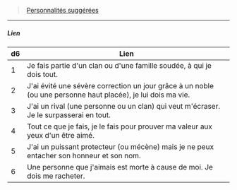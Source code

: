 ﻿---
!PersonalityLinkItem
Table: >+
  |d6|Lien|

  |---|---|

  |1|Je fais partie d'un clan ou d'une famille soudée, <!--br-->à qui je dois tout.|

  |2|J'ai évité une sévère correction un jour grâce à <!--br-->un noble (ou une personne haut placée), je lui <!--br-->dois ma vie.|

  |3|J'ai un rival (une personne ou un clan) qui veut <!--br-->m'écraser. Je le surpasserai en tout.|

  |4|Tout ce que je fais, je le fais pour prouver ma <!--br-->valeur aux yeux d'un être aimé.|

  |5|J'ai un puissant protecteur (ou mécène) mais je <!--br-->ne peux entacher son honneur et son nom.|

  |6|Une personne que j'aimais est morte à cause de <!--br-->moi. Je dois me racheter.|

Id: background_itinerant_hd.md#lien
ParentLink: background_itinerant_hd.md#personnalités-suggérées
Name: Lien
ParentName: Personnalités suggérées
NameLevel: 5
Attributes:
  Name: Lien
  Markdown: >+
    ##### <!--Name-->Lien<!--/Name-->


    |d6|Lien|

    |---|---|

    |1|Je fais partie d'un clan ou d'une famille soudée, <!--br-->à qui je dois tout.|

    |2|J'ai évité une sévère correction un jour grâce à <!--br-->un noble (ou une personne haut placée), je lui <!--br-->dois ma vie.|

    |3|J'ai un rival (une personne ou un clan) qui veut <!--br-->m'écraser. Je le surpasserai en tout.|

    |4|Tout ce que je fais, je le fais pour prouver ma <!--br-->valeur aux yeux d'un être aimé.|

    |5|J'ai un puissant protecteur (ou mécène) mais je <!--br-->ne peux entacher son honneur et son nom.|

    |6|Une personne que j'aimais est morte à cause de <!--br-->moi. Je dois me racheter.|

  Table: >+
    |d6|Lien|

    |---|---|

    |1|Je fais partie d'un clan ou d'une famille soudée, <!--br-->à qui je dois tout.|

    |2|J'ai évité une sévère correction un jour grâce à <!--br-->un noble (ou une personne haut placée), je lui <!--br-->dois ma vie.|

    |3|J'ai un rival (une personne ou un clan) qui veut <!--br-->m'écraser. Je le surpasserai en tout.|

    |4|Tout ce que je fais, je le fais pour prouver ma <!--br-->valeur aux yeux d'un être aimé.|

    |5|J'ai un puissant protecteur (ou mécène) mais je <!--br-->ne peux entacher son honneur et son nom.|

    |6|Une personne que j'aimais est morte à cause de <!--br-->moi. Je dois me racheter.|

AttributesDictionary: >+
  Name: Lien

  Markdown: >+

    ##### <!--Name-->Lien<!--/Name-->





    |d6|Lien|



    |---|---|



    |1|Je fais partie d'un clan ou d'une famille soudée, <!--br-->à qui je dois tout.|



    |2|J'ai évité une sévère correction un jour grâce à <!--br-->un noble (ou une personne haut placée), je lui <!--br-->dois ma vie.|



    |3|J'ai un rival (une personne ou un clan) qui veut <!--br-->m'écraser. Je le surpasserai en tout.|



    |4|Tout ce que je fais, je le fais pour prouver ma <!--br-->valeur aux yeux d'un être aimé.|



    |5|J'ai un puissant protecteur (ou mécène) mais je <!--br-->ne peux entacher son honneur et son nom.|



    |6|Une personne que j'aimais est morte à cause de <!--br-->moi. Je dois me racheter.|



  Table: >+

    |d6|Lien|



    |---|---|



    |1|Je fais partie d'un clan ou d'une famille soudée, <!--br-->à qui je dois tout.|



    |2|J'ai évité une sévère correction un jour grâce à <!--br-->un noble (ou une personne haut placée), je lui <!--br-->dois ma vie.|



    |3|J'ai un rival (une personne ou un clan) qui veut <!--br-->m'écraser. Je le surpasserai en tout.|



    |4|Tout ce que je fais, je le fais pour prouver ma <!--br-->valeur aux yeux d'un être aimé.|



    |5|J'ai un puissant protecteur (ou mécène) mais je <!--br-->ne peux entacher son honneur et son nom.|



    |6|Une personne que j'aimais est morte à cause de <!--br-->moi. Je dois me racheter.|



---
> [Personnalités suggérées](hd_background_itinerant_personnalites_suggerees.md)

---

##### Lien

|d6|Lien|
|---|---|
|1|Je fais partie d'un clan ou d'une famille soudée, à qui je dois tout.|
|2|J'ai évité une sévère correction un jour grâce à un noble (ou une personne haut placée), je lui dois ma vie.|
|3|J'ai un rival (une personne ou un clan) qui veut m'écraser. Je le surpasserai en tout.|
|4|Tout ce que je fais, je le fais pour prouver ma valeur aux yeux d'un être aimé.|
|5|J'ai un puissant protecteur (ou mécène) mais je ne peux entacher son honneur et son nom.|
|6|Une personne que j'aimais est morte à cause de moi. Je dois me racheter.|

